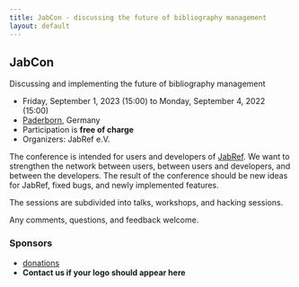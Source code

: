 ```yaml
---
title: JabCon - discussing the future of bibliography management
layout: default
---
```


## JabCon

Discussing and implementing the future of bibliography management

* Friday, September 1, 2023 (15:00) to Monday, September 4, 2022 (15:00)
* [Paderborn](https://en.wikipedia.org/wiki/Paderborn), Germany
* Participation is **free of charge**
* Organizers: JabRef e.V.

The conference is intended for users and developers of [JabRef](https://www.jabref.org).
We want to strengthen the network between users, between users and developers, and between the developers.
The result of the conference should be new ideas for JabRef, fixed bugs, and newly implemented features.

The sessions are subdivided into talks, workshops, and hacking sessions.

Any comments, questions, and feedback welcome.

### Sponsors

* [donations](https://donations.jabref.org)
* **Contact us if your logo should appear here**

[@koppor]: https://github.com/koppor/
